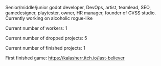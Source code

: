 Senior/middle/junior godot developer, DevOps, artist, teamlead, SEO, gamedesigner, playtester, owner, HR manager, founder of GVSS studio. Currently working on alcoholic rogue-like

Current number of workers: 1

Current number of dropped projects: 5

Current number of finished projects: 1

First finished game: https://kalasherr.itch.io/last-believer

<!--
**kalasherr/kalasherr** is a ✨ _special_ ✨ repository because its `README.md` (this file) appears on your GitHub profile.

Here are some ideas to get you started:

- 🔭 I’m currently working on ...
- 🌱 I’m currently learning ...
- 👯 I’m looking to collaborate on ...
- 🤔 I’m looking for help with ...
- 💬 Ask me about ...
- 📫 How to reach me: ...
- 😄 Pronouns: ...
- ⚡ Fun fact: ...
-->
